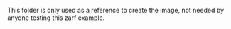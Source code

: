 This folder is only used as a reference to create the image, not needed by anyone testing this zarf example.
